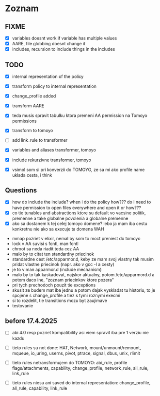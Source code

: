 # Zoznam

## FIXME

- [x] variables doesnt work if variable has multiple values
- [x] AARE, file globbing doesnt change it
- [x] includes, recursion to include things in the includes

## TODO

- [x] internal representation of the policy
- [x] transform policy to internal representation
- [x] change_profile added
- [x] transform AARE
- [x] teda musis spravit tabulku ktora premeni AA permission na Tomoyo permissions
- [x] transform to tomoyo
- [ ] add link_rule to transformer
- [x] variables and aliases transformer, tomoyo
- [x] include rekurzivne transformer, tomoyo

- [x] vsimol som si pri konverzii do TOMOYO, ze sa mi ako profile name uklada cesta, i think

## Questions

- [x] how do include the include? when i do the policy how??? do I need to have permission to open files everywhere and open it or how???
- [x] co tie tunables and abstractions ktore su default vo vacsine politik, premenne a take globalne povolenia a globalne premenne
- [x] ako sa dostanem k tej celej tomoyo domene? lebo ja mam iba cestu konkretnu nie ako sa execuje ta domena WAH

- mmap pozriet v elixir, nemal by som to moct preniest do tomoyo
- lock v AA suvisi s fcntl, man fcntl
- chroot sa neda riadit teda cez AA
- malo by to citat ten standardny priecinok
- standardne cest /etc/apparmor.d, keby ze mam svoj vlastny tak musim pridat vlastne priecinok (napr. ako v gcc -I a cesty)
- je to v man apparmor.d (include mechanism)
- malo by to tak kaskadovat, najskor aktualny, potom /etc/apparmord.d a potom daco ine, "zoznam priecinkov ktore pozera"
- pri tych prechodoch pouzit tie exceptions
- skusit ze budem mat iba jednu a potom dajak vyskladat tu historiu, to je spojene s change_profile a tiez s tymi roznymi execmi
- si to rozdelit, tie transitions mozu byt zaujimave
- testovanie

## before 17.4.2025

- [ ] abi 4.0 resp pozriet kompatibility asi viem spravit iba pre 1 verziu nie kazdu

- [ ] tieto rules su not done: HAT, Network, mount/unmount/remount, mqueue, io_uring, userns, pivot, ptrace, signal, dbus, unix, rlimit
- [ ] tieto rules netransformujem do TOMOYO: abi_rule, profile flags/attachments, capability, change_profile, network_rule, all_rule, link_rule
- [ ] tieto rules niesu ani saved do internal representation: change_profile, all_rule, capability, link_rule
